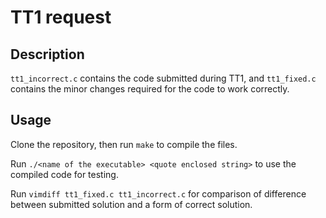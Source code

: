 # TT1 request

## Description

`tt1_incorrect.c` contains the code submitted during TT1,
and `tt1_fixed.c` contains the minor changes required
for the code to work correctly.

## Usage

Clone the repository, then run `make` to compile the files.

Run `./<name of the executable> <quote enclosed string>` to use the compiled
code for testing.

Run `vimdiff tt1_fixed.c tt1_incorrect.c` for comparison of difference between
submitted solution and a form of correct solution.
